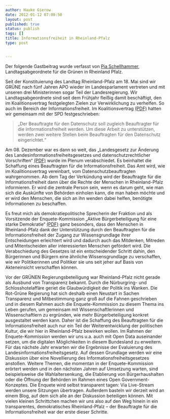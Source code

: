 ```yaml
---
author: Hauke Gierow
date: 2012-01-12 07:00:50
layout: post
published: true
status: publish
tags: []
title: Informationsfreiheit in Rheinland-Pfalz
type: post


---
```


Der folgende Gastbeitrag wurde verfasst von [Pia Schellhammer](http://pia-schellhammer.de/), Landtagsabgeordnete für die Grünen in Rheinland Pfalz.

Seit der Konstituierung des Landtag Rheinland-Pfalz am 18. Mai sind wir GRÜNE nach fünf Jahren APO wieder im Landesparlament vertreten und mit unseren drei Ministerinnen sogar Teil der Landesregierung. Wir Landtagsabgeordnete sind seit dem Frühjahr fleißig damit beschäftigt, den im Koalitionsvertrag festgelegten Zielen zur Verwirklichung zu verhelfen. So auch im Bereich der Informationsfreiheit. Im Koalitionsvertrag [(PDF)](http://www.netzpolitik.org/wp-upload/110506_RLP_Koalitionsvertrag_2011-2016.pdf) hatten wir gemeinsam mit der SPD festgeschrieben:

> „Der Beauftragte für den Datenschutz soll zugleich Beauftragter für die Informationsfreiheit werden. Um diese Arbeit zu unterstützen, werden zwei weitere Stellen beim Beauftragten für den Datenschutz eingerichtet.“

Am 08. Dezember war es dann so weit, das „Landesgesetz zur Änderung des Landesinformationsfreiheitsgesetzes und datenschutzrechtlicher Vorschriften“ [(PDF)](http://www.landtag.rlp.de/landtag/drucksachen/437-16.pdf) wurde im Plenum verabschiedet. Es beinhaltet die Schaffung eines Beauftragten für die Informationsfreiheit. Das Amt wird, wie im Koalitionsvertrag vereinbart, vom Datenschutzbeauftragten wahrgenommen. Ab dem Tag der Verkündung wird der Beauftragte für die Informationsfreiheit dann über die Rechte der Menschen in Rheinland-Pfalz informieren. Er wird die zentrale Person sein, wenn es darum geht, wie man sich die Auskünfte von Behörden einholen kann, die man haben möchte und er wird den Menschen, die sich an ihn wenden dabei helfen, benötigte Informationen zu beschaffen.

Es freut mich als demokratiepolitische Sprecherin der Fraktion und als Vorsitzende der Enquete-Kommission „Aktive Bürgerbeteiligung für eine starke Demokratie“ [(PDF)](http://www.landtag.rlp.de/landtag/drucksachen/331-16.pdf) ganz besonders, dass den Menschen in Rheinland-Pfalz dank der Unterstützung durch den Beauftragten für die Informationsfreiheit der Zugang zur Wissensgrundlage ihrer Entscheidungen erleichtert wird und dadurch auch das Mitdenken, Mitreden und Mitentscheiden aller interessierten Menschen gefördert wird. Die Verabschiedung des Gesetzes ist ein entscheidender Schritt dahin, den Bürgerinnen und Bürgern eine ähnliche Wissensgrundlage zu verschaffen, wie wir Politikerinnen und Politiker sie uns seit jeher auf Basis von Akteneinsicht verschaffen können.

Vor der GRÜNEN Regierungsbeteiligung war Rheinland-Pfalz nicht gerade als Ausbund von Transparenz bekannt. Durch die Nürburgring- und Schlosshotelaffäre geriet die Glaubwürdigkeit der Politik ins Wanken. Die Rot-Grüne Regierung hat sich deshalb einen Neustart in Sachen Transparenz und Mitbestimmung ganz groß auf die Fahnen geschrieben und in diesem Rahmen auch die Enquete-Kommission zu diesem Thema ins Leben gerufen, um gemeinsam mit Wissenschaftlerinnen und Wissenschaftlern zu ergründen, wie mehr Bürgerbeteiligung konkret ausgestaltet werden kann. Daher ist die Schaffung des Beauftragten für die Informationsfreiheit auch nur ein Teil der Weiterentwicklung der politischen Kultur, die wir hier in Rheinland-Pfalz bewirken wollen. Im Rahmen der Enquete-Kommission werden wir uns u.a. auch mit Open Data auseinander setzen, um die digitalen Möglichkeiten in diesem Bundesland zu erweitern. Für das nächste Jahr erwarten wir die Ergebnisse der Evaluierung des Landesinformationsfreiheitsgesetz. Auf dessen Grundlage werden wir eine Diskussion über eine Novellierung des Informationsfreiheitsgesetzes anstoßen. Weitere Themen, die momentan in der Enquete-Kommission erörtert werden und in den nächsten Jahren auf Umsetzung warten, sind beispielsweise die Wahlaltersenkung, die Etablierung von Bürgerhaushalten oder die Öffnung der Behörden im Rahmen eines Open Government-Konzeptes. Die Enquete wird selbst transparent tagen: Via Live-Stream werden unsere Sitzungen übertragen. Außerdem basteln wir derzeit wird an einem Blog, auf dem sich alle an der Diskussion beteiligen können. Mit vielen kleinen Schrittchen machen wir uns also auf den Weg hinein in ein transparentes, demokratisches Rheinland-Pfalz – der Beauftragte für die Informationsfreiheit war der erste dieser Schritte.